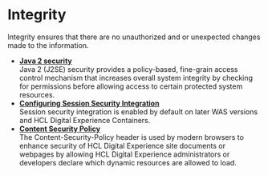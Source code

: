# Integrity

Integrity ensures that there are no unauthorized and or unexpected changes made to the information. 

-   **[Java 2 security](../integrity/sec_java2.md)**  
Java 2 (J2SE) security provides a policy-based, fine-grain access control mechanism that increases overall system integrity by checking for permissions before allowing access to certain protected system resources.
-   **[Configuring Session Security Integration](../integrity/ssi_cons.md)**  
Session security integration is enabled by default on later WAS versions and HCL Digital Experience Containers.
-   **[Content Security Policy](../integrity/content_sec_policy/)**  
The Content-Security-Policy header is used by modern browsers to enhance security of HCL Digital Experience site documents or webpages by allowing HCL Digital Experience administrators or developers declare which dynamic resources are allowed to load.
